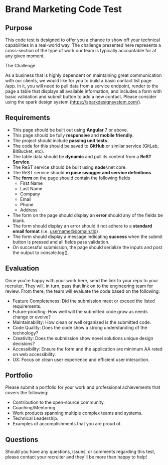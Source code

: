 # Brand Marketing Code Test

## Purpose

This code test is designed to offer you a chance to show off your technical capabilities in a real-world way. The challenge presented here
represents a cross-section of the type of work our team is typically accountable for at any given moment.

The Challenge

As a business that is highly dependent on maintaining great communication with our clients, we would like for you to build a basic contact list page /app. In it, you will need to pull data from a service endpoint, render to the page a table that displays all available information, and includes a form with basic validation and submit button to add a new contact. Please consider using the spark design system (https://sparkdesignsystem.com/).

## Requirements

- This page should be built out using **Angular** 7 or above.
- This page should be fully **responsive** and **mobile friendly**.
- The project should include **passing unit tests**.
- The code for this should be saved to **GitHub** or similar service (GitLab, BitBucket, etc).
- The table data should be **dynamic** and pull its content from a **ReST Service**.
- The ReST service should be built using **node**/.net core.
- The ReST service should **expose swagger and service definitions**.
- The **form** on the page should contain the following fields
  - First Name
  - Last Name
  - Company
  - Email
  - Phone
  - Address
- The form on the page should display an **error** should any of the fields be blank.
- The form should display an error should it not adhere to a **standard email format** (i.e. username@domain.tld)
- The form should display a message indicating **success** when the submit button is pressed and all fields pass validation.
- On successful submission, the page should serialize the inputs and post the output to console.log().

## Evaluation

Once you're happy with your work here, send the link to your repo to your recruiter. They will, in turn, pass that link on to the engineering team for review. From there, the team will evaluate the code based on the following:

- Feature Completeness: Did the submission meet or exceed the listed requirements.
- Future-proofing: How well will the submitted code grow as needs change or evolve?
- Maintainability: How clean or well organized is the submitted code.
- Code Quality: Does the code show a strong understanding of the technology?
- Creativity: Does the submission show novel solutions unique design decisions?
- Accessibility: Ensure the form and the application are minimum AA rated on web accessibility.
- UX: Focus on clean user experience and efficient user interaction.

## Portfolio

Please submit a portfolio for your work and professional achievements that covers the following:

- Contribution to the open-source community.
- Coaching/Mentoring.
- Work products spanning multiple complex teams and systems.
- Technical Leadership.
- Examples of accomplishments that you are proud of.

## Questions

Should you have any questions, issues, or comments regarding this test, please contact your recruiter and they'll be more than happy to help!
